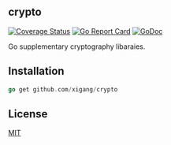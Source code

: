 ## crypto
[![Coverage Status](https://coveralls.io/repos/github/crypto/badge.svg?branch=master)](https://gocover.io/github.com/xigang/crypto?branch=master)
[![Go Report Card](https://goreportcard.com/badge/github.com/xigang/crypto)](https://goreportcard.com/report/github.com/xigang/crypto)
[![GoDoc](https://godoc.org/github.com/xigang/crypto?status.svg)](https://godoc.org/github.com/xigang/crypto)


Go supplementary cryptography libaraies.

Installation
-----------

```go
go get github.com/xigang/crypto
``` 


## License
[MIT](https://github.com/xigang/crypto/blob/master/LICENSE)